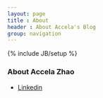 ```yaml
---
layout: page
title : About
header : About Accela's Blog 
group: navigation
---
```


{% include JB/setup %}

### About Accela Zhao

* [Linkedin](https://cn.linkedin.com/in/accelazh)
